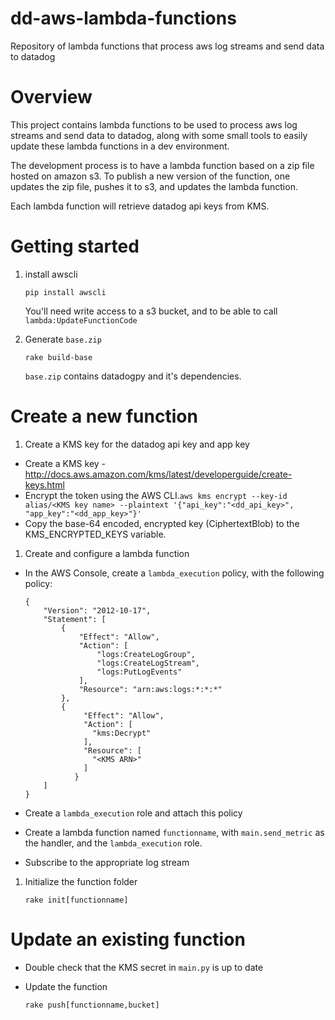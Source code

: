 # dd-aws-lambda-functions
Repository of lambda functions that process aws log streams and send data to datadog


# Overview
This project contains lambda functions to be used to process aws log streams and send data
to datadog, along with some small tools to easily update these lambda functions in a dev
environment.

The development process is to have a lambda function based on a zip file hosted on amazon s3.
To publish a new version of the function, one updates the zip file, pushes it to s3, and updates
the lambda function.

Each lambda function will retrieve datadog api keys from KMS.


# Getting started

1. install awscli
   ```
   pip install awscli
   ```
   You'll need write access to a s3 bucket, and to be able to call `lambda:UpdateFunctionCode`

1. Generate `base.zip`
   ```
   rake build-base
   ```
   `base.zip` contains datadogpy and it's dependencies.


# Create a new function

1. Create a KMS key for the datadog api key and app key
  - Create a KMS key - http://docs.aws.amazon.com/kms/latest/developerguide/create-keys.html
  - Encrypt the token using the AWS CLI.`aws kms encrypt --key-id alias/<KMS key name> --plaintext '{"api_key":"<dd_api_key>", "app_key":"<dd_app_key>"}'`
  - Copy the base-64 encoded, encrypted key (CiphertextBlob) to the KMS_ENCRYPTED_KEYS variable.


1. Create and configure a lambda function
  - In the AWS Console, create a `lambda_execution` policy, with the following policy:
    ```
    {
        "Version": "2012-10-17",
        "Statement": [
            {
                "Effect": "Allow",
                "Action": [
                    "logs:CreateLogGroup",
                    "logs:CreateLogStream",
                    "logs:PutLogEvents"
                ],
                "Resource": "arn:aws:logs:*:*:*"
            },
            {
                 "Effect": "Allow",
                 "Action": [
                   "kms:Decrypt"
                 ],
                 "Resource": [
                   "<KMS ARN>"
                 ]
               }
        ]
    }
    ```

  - Create a `lambda_execution` role and attach this policy

  - Create a lambda function named `functionname`, with `main.send_metric` as the handler, and the `lambda_execution` role.

  - Subscribe to the appropriate log stream

1. Initialize the function folder
   ```
   rake init[functionname]
   ```

# Update an existing function

- Double check that the KMS secret in `main.py` is up to date

- Update the function
  ```
  rake push[functionname,bucket]
  ```

